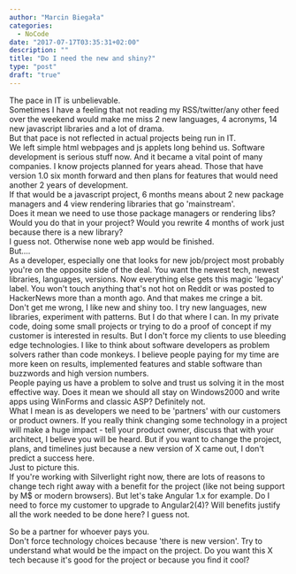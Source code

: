 ```yaml
---
author: "Marcin Biegała"
categories:
  - NoCode
date: "2017-07-17T03:35:31+02:00"
description: ""
title: "Do I need the new and shiny?"
type: "post"
draft: "true"
---
```

The pace in IT is unbelievable.  
Sometimes I have a feeling that not reading my RSS/twitter/any other feed over the weekend would make me miss 2 new languages, 4 acronyms, 14 new javascript libraries and a lot of drama.  
But that pace is not reflected in actual projects being run in IT.  
We left simple html webpages and js applets long behind us. Software development is serious stuff now. And it became a vital point of many companies. I know projects planned for years ahead. Those that have version 1.0 six month forward and then plans for features that would need another 2 years of development.  
If that would be a javascript project, 6 months means about 2 new package managers and 4 view rendering libraries that go 'mainstream'.  
Does it mean we need to use those package managers or rendering libs?  
Would you do that in your project? Would you rewrite 4 months of work just because there is a new library?  
I guess not. Otherwise none web app would be finished.  
But....  
As a developer, especially one that looks for new job/project most probably you're on the opposite side of the deal. You want the newest tech, newest libraries, languages, versions. Now everything else gets this magic 'legacy' label. You won't touch anything that's not hot on Reddit or was posted to HackerNews more than a month ago.
And that makes me cringe a bit.  
Don't get me wrong, I like new and shiny too. I try new languages, new libraries, experiment with patterns. But I do that where I can. In my private code, doing some small projects or trying to do a proof of concept if my customer is interested in results. But I don't force my clients to use bleeding edge technologies. I like to think about software developers as problem solvers rather than code monkeys. I believe people paying for my time are more keen on results, implemented features and stable software than buzzwords and high version numbers.  
People paying us have a problem to solve and trust us solving it in the most effective way.
Does it mean we should all stay on Windows2000 and write apps using WinForms and classic ASP? Definitely not.  
What I mean is as developers we need to be 'partners' with our customers or product owners. If you really think changing some technology in a project will make a huge impact - tell your product owner, discuss that with your architect, I believe you will be heard. But if you want to change the project, plans, and timelines just because a new version of X came out, I don't predict a success here.  
Just to picture this.  
If you're working with Silverlight right now, there are lots of reasons to change tech right away with a benefit for the project (like not being support by M$ or modern browsers). But let's take Angular 1.x for example. Do I need to force my customer to upgrade to Angular2(4)? Will benefits justify all the work needed to be done here? I guess not.

So be a partner for whoever pays you.  
Don't force technology choices because 'there is new version'. Try to understand what would be the impact on the project. Do you want this X tech because it's good for the project or because you find it cool?
